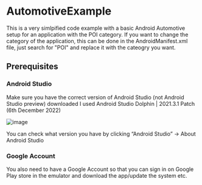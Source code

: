 # AutomotiveExample
This is a very simlpified code example with a basic Android Automotive setup for an application with the POI category.
If you want to change the category of the application, this can be done in the AndroidManifest.xml file, just search for "POI" and replace it with the cateogry you want.


## Prerequisites

### Android Studio
Make sure you have the correct version of Android Studio (not Android Studio preview) downloaded
I used Android Studio Dolphin | 2021.3.1 Patch (6th December 2022) 

![image](https://user-images.githubusercontent.com/31958950/205895835-ab3e9a4b-bea9-464c-8797-f6bf279742a7.png)

You can check what version you have by clicking “Android Studio” -> About Android Studio 

### Google Account
You also need to have a Google Account so that you can sign in on Google Play store in the emulator and download the app/update the system etc.
